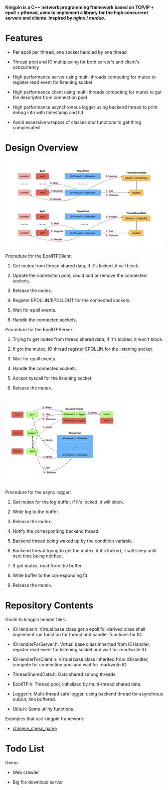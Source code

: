 **Kingpin is a C++ network programming framework based on TCP/IP + epoll + pthread, aims to implement a library for the high concurrent servers and clients. Inspired by *nginx* / *muduo*.**

# Features

* Per epoll per thread, one socket handled by one thread

* Thread pool and IO multiplexing for both server's and client's concurrency

* High performance server using multi-threads competing for mutex to register read event for listening socket

* High performance client using multi-threads competing for mutex to get file descriptor from connection pool

* High performance asynchronous logger using backend thread to print debug info with timestamp and tid

* Avoid excessive wrapper of classes and functions to get thing complecated

# Design Overview

![image](https://github.com/GeniusDai/kingpin/raw/dev/pictures/kingpin.001.png)

Procedure for the EpollTPClient:

1. Get mutex from thread shared data, if it's locked, it will block.

2. Update the connection pool, could add or remove the connected sockets.

3. Release the mutex.

4. Register EPOLLIN/EPOLLOUT for the connected sockets.

5. Wait for epoll events.

6. Handle the connected sockets.

Procedure for the EpollTPServer:

1. Trying to get mutex from thread shared data, if it's locked, it won't block.

2. If got the mutex, IO thread register  EPOLLIN for the listening socket.

3. Wait for epoll events.

4. Handle the connected sockets.

5. Accept syscall for the listening socket.

6. Release the mutex.

![image](https://github.com/GeniusDai/kingpin/raw/dev/pictures/kingpin.002.png)

Procedure for the async logger:

1. Get mutex for the log buffer, if it's locked, it will block.

2. Write log to the buffer.

3. Release the mutex.

4. Notify the corresponding backend thread.

5. Backend thread being waked up by the condition variable.

6. Backend thread trying to get the mutex, if it's locked, it will sleep until next time being notified.

7. If get mutex, read from the buffer.

8. Write buffer to the corresponding fd.

9. Release the mutex.

# Repository Contents

Guide to kingpin header files:

* IOHandler.h: Virtual base class got a epoll fd, derived class shall implement run function for thread and handler functions for IO.

* IOHandlerForServer.h: Virtual base class inherited from IOHandler, register read event for listening socket and wait for read/write IO.

* IOHandlerForClient.h: Virtual base class inherited from IOHandler, compete for connection pool and wait for read/write IO.

* ThreadSharedData.h: Data shared among threads.

* EpollTP.h: Thread pool, initialized by multi-thread shared data.

* Logger.h: Multi-thread safe logger, using backend thread for asynchrous output, line buffered.

* Utils.h: Some utility functions.

Examples that use kingpin framework:

* [chinese_chess_game](https://github.com/GeniusDai/kingpin/tree/dev/examples/chinese_chess_game)

# Todo List

Demo:

* Web crawler

* Big file download server
